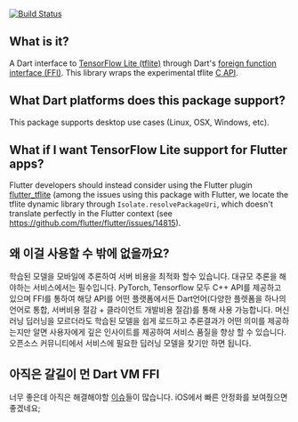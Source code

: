 [![Build Status](https://travis-ci.org/dart-lang/tflite_native.svg?branch=master)](https://travis-ci.org/dart-lang/tflite_native)

## What is it?

A Dart interface to [TensorFlow Lite (tflite)](https://www.tensorflow.org/lite)
through Dart's
[foreign function interface (FFI)](https://dart.dev/server/c-interop).
This library wraps the experimental tflite
[C API](https://github.com/tensorflow/tensorflow/blob/master/tensorflow/lite/experimental/c/c_api.h).

## What Dart platforms does this package support?

This package supports desktop use cases (Linux, OSX, Windows, etc). 

## What if I want TensorFlow Lite support for Flutter apps?

Flutter developers should instead
consider using the Flutter plugin [flutter_tflite](https://github.com/shaqian/flutter_tflite)
(among the issues using this package with Flutter, we locate the tflite dynamic library through
`Isolate.resolvePackageUri`, which doesn't translate perfectly in the Flutter context (see
https://github.com/flutter/flutter/issues/14815).

## 왜 이걸 사용할 수 밖에 없을까요?
 학습된 모델을 모바일에 추론하여 서버 비용을 최적화 할수 있습니다. 대규모 추론을 해야하는 서비스에서는 필수입니다. PyTorch, Tensorflow 모두 C++ API를 제공하고 있으며 FFI를 통하여 해당 API를 어떤 플랫폼에서든 Dart언어(다양한 플렛폼을 하나의 언어로 통합, 서버비용 절감 + 클라이언트 개발비용 절감)를 통해 사용 가능합니다. 머신러닝 딥러닝을 모르더라도 학습된 모델을 쉽게 로드하고 추론결과가 어떤 의미를 제공하는지만 알면 사용자에게 깊은 인사이트를 제공하여 서비스 품질을 향상 할 수 있습니다. 오픈소스 커뮤니티에서 서비스에 필요한 딥러닝 모델을 찾기만 하면 됩니다.

## 아직은 갈길이 먼 Dart VM FFI
 너무 좋은데 아직은 해결해야할 [이슈](https://github.com/dart-lang/sdk/projects/13#card-30136959)들이 많습니다. iOS에서 빠른 안정화를 보여줬으면 좋겠네요;
